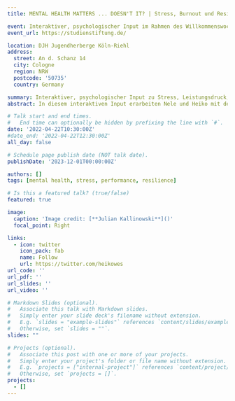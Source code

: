 ```yaml
---
title: MENTAL HEALTH MATTERS ... DOESN'T IT? | Stress, Burnout und Resilienz im Studium 

event: Interaktiver, psychologischer Input im Rahmen des Willkommenswochenendes für neue Stipendiat_innen der Studienstiftung des dt. Volkes
event_url: https://studienstiftung.de/

location: DJH Jugendherberge Köln-Riehl
address:
  street: An d. Schanz 14
  city: Cologne
  region: NRW
  postcode: '50735'
  country: Germany

summary: Interaktiver, psychologischer Input zu Stress, Leistungsdruck, Burnout und Resilienz im Rahmen des Willkommenswochenendes für neue Stipendiat_innen der Studienstiftung des dt. Volkes. 
abstract: In diesem interaktiven Input erarbeiten Nele und Heiko mit den Teilnehmenden die Themen Stress und Leistungsdruck im Studium, Burnout und seine Frühwarnzeichen, und stellen Anlaufstellen für psychische Belastungssituationen vor. Zudem erfolgt eine kritische Auseinandersetzung mit dem Resilienzkonzept, gefolgt von Vertiefungen, welche Facetten die individuellen Ressourcen stärken können und welche Werkzeuge in der praktischen Umsetzung im Studienalltag unterstützen können. Die Teilnehmenden erhalten außerdem einen Einblick in die Kampagnenarbeit von *Mind the Mind*, einer europaweiten Initiative zur Entstigmatisierung psychischer Störungen.

# Talk start and end times.
#   End time can optionally be hidden by prefixing the line with `#`.
date: '2022-04-22T10:30:00Z'
#date_end: '2022-04-22T12:30:00Z'
all_day: false

# Schedule page publish date (NOT talk date).
publishDate: '2023-12-01T00:00:00Z'

authors: []
tags: [mental health, stress, performance, resilience]

# Is this a featured talk? (true/false)
featured: true

image:
  caption: 'Image credit: [**Julian Kallinowski**]()'
  focal_point: Right

links:
  - icon: twitter
    icon_pack: fab
    name: Follow
    url: https://twitter.com/heikowes
url_code: ''
url_pdf: ''
url_slides: ''
url_video: ''

# Markdown Slides (optional).
#   Associate this talk with Markdown slides.
#   Simply enter your slide deck's filename without extension.
#   E.g. `slides = "example-slides"` references `content/slides/example-slides.md`.
#   Otherwise, set `slides = ""`.
slides: ""

# Projects (optional).
#   Associate this post with one or more of your projects.
#   Simply enter your project's folder or file name without extension.
#   E.g. `projects = ["internal-project"]` references `content/project/deep-learning/index.md`.
#   Otherwise, set `projects = []`.
projects:
  - []
---
```

